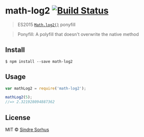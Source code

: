 # math-log2 [![Build Status](https://travis-ci.org/sindresorhus/math-log2.svg?branch=master)](https://travis-ci.org/sindresorhus/math-log2)

> ES2015 [`Math.log2()`](https://developer.mozilla.org/en-US/docs/Web/JavaScript/Reference/Global_Objects/Math/log2) ponyfill

> Ponyfill: A polyfill that doesn't overwrite the native method


## Install

```
$ npm install --save math-log2
```


## Usage

```js
var mathLog2 = require('math-log2');

mathLog2(5);
//=> 2.321928094887362
```


## License

MIT © [Sindre Sorhus](http://sindresorhus.com)
